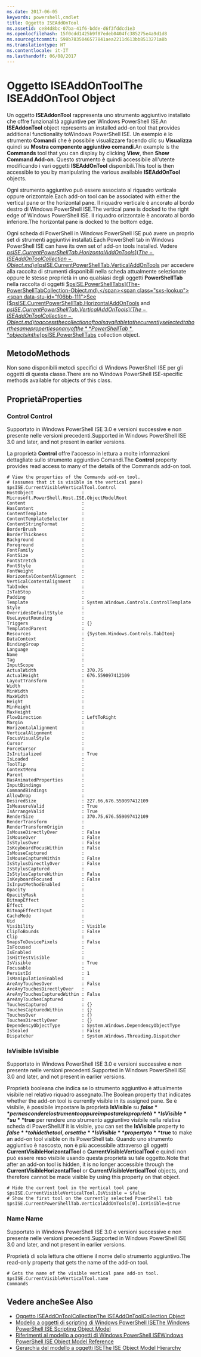 ```yaml
---
ms.date: 2017-06-05
keywords: powershell,cmdlet
title: Oggetto ISEAddOnTool
ms.assetid: ce84d8bc-07ba-41f6-bdde-d6f3fddcd1e3
ms.openlocfilehash: 15f0cdd1425b9f87edeb0404fc385275e4a9d1d8
ms.sourcegitcommit: 598b7835046577841aea2211d613bb8513271a8b
ms.translationtype: HT
ms.contentlocale: it-IT
ms.lasthandoff: 06/08/2017
---
```

# <a name="the-iseaddontool-object"></a><span data-ttu-id="f06bb-103">Oggetto ISEAddOnTool</span><span class="sxs-lookup"><span data-stu-id="f06bb-103">The ISEAddOnTool Object</span></span>
  <span data-ttu-id="f06bb-104">Un oggetto **ISEAddonTool** rappresenta uno strumento aggiuntivo installato che offre funzionalità aggiuntive per Windows PowerShell ISE.</span><span class="sxs-lookup"><span data-stu-id="f06bb-104">An **ISEAddonTool** object represents an installed add-on tool that provides additional functionality toWindows PowerShell ISE.</span></span> <span data-ttu-id="f06bb-105">Un esempio è lo strumento **Comandi** che è possibile visualizzare facendo clic su **Visualizza** quindi su **Mostra componente aggiuntivo comandi**.</span><span class="sxs-lookup"><span data-stu-id="f06bb-105">An example is the **Commands** tool that you can display by clicking **View**, then **Show Command Add-on**.</span></span> <span data-ttu-id="f06bb-106">Questo strumento è quindi accessibile all'utente modificando i vari oggetti **ISEAddOnTool** disponibili.</span><span class="sxs-lookup"><span data-stu-id="f06bb-106">This tool is then accessible to you by manipulating the various available **ISEAddOnTool** objects.</span></span>

 <span data-ttu-id="f06bb-107">Ogni strumento aggiuntivo può essere associato al riquadro verticale oppure orizzontale.</span><span class="sxs-lookup"><span data-stu-id="f06bb-107">Each add-on tool can be associated with either the vertical pane or the horizontal pane.</span></span> <span data-ttu-id="f06bb-108">Il riquadro verticale è ancorato al bordo destro di Windows PowerShell ISE.</span><span class="sxs-lookup"><span data-stu-id="f06bb-108">The vertical pane is docked to the right edge of Windows PowerShell ISE.</span></span> <span data-ttu-id="f06bb-109">Il riquadro orizzontale è ancorato al bordo inferiore.</span><span class="sxs-lookup"><span data-stu-id="f06bb-109">The horizontal pane is docked to the bottom edge.</span></span>

 <span data-ttu-id="f06bb-110">Ogni scheda di PowerShell in Windows PowerShell ISE può avere un proprio set di strumenti aggiuntivi installati.</span><span class="sxs-lookup"><span data-stu-id="f06bb-110">Each PowerShell tab in Windows PowerShell ISE can have its own set of add-on tools installed.</span></span> <span data-ttu-id="f06bb-111">Vedere [$psISE.CurrentPowerShellTab.HorizontalAddOnTools](The-ISEAddOnToolCollection-Object.md) e [$psISE.CurrentPowerShellTab.VerticalAddOnTools](The-ISEAddOnToolCollection-Object.md) per accedere alla raccolta di strumenti disponibili nella scheda attualmente selezionate oppure le stesse proprietà in uno qualsiasi degli oggetti **PowerShellTab** nella raccolta di oggetti [$psISE.PowerShellTabs](The-PowerShellTabCollection-Object.md).</span><span class="sxs-lookup"><span data-stu-id="f06bb-111">See [$psISE.CurrentPowerShellTab.HorizontalAddOnTools](The-ISEAddOnToolCollection-Object.md) and [$psISE.CurrentPowerShellTab.VerticalAddOnTools](The-ISEAddOnToolCollection-Object.md) to access the collection of tools available to the currently selected tab or the same properties on any of the **PowerShellTab** objects in the [$psISE.PowerShellTabs](The-PowerShellTabCollection-Object.md) collection object.</span></span>

## <a name="methods"></a><span data-ttu-id="f06bb-112">Metodo</span><span class="sxs-lookup"><span data-stu-id="f06bb-112">Methods</span></span>
 <span data-ttu-id="f06bb-113">Non sono disponibili metodi specifici di Windows PowerShell ISE per gli oggetti di questa classe.</span><span class="sxs-lookup"><span data-stu-id="f06bb-113">There are no Windows PowerShell ISE-specific methods available for objects of this class.</span></span>

## <a name="properties"></a><span data-ttu-id="f06bb-114">Proprietà</span><span class="sxs-lookup"><span data-stu-id="f06bb-114">Properties</span></span>

###  <span data-ttu-id="f06bb-115"><a name="Control"></a> Control</span><span class="sxs-lookup"><span data-stu-id="f06bb-115"><a name="Control"></a> Control</span></span>
  <span data-ttu-id="f06bb-116">Supportato in Windows PowerShell ISE 3.0 e versioni successive e non presente nelle versioni precedenti.</span><span class="sxs-lookup"><span data-stu-id="f06bb-116">Supported in Windows PowerShell ISE 3.0 and later, and not present in earlier versions.</span></span>

 <span data-ttu-id="f06bb-117">La proprietà **Control** offre l'accesso in lettura a molte informazioni dettagliate sullo strumento aggiuntivo Comandi.</span><span class="sxs-lookup"><span data-stu-id="f06bb-117">The **Control** property provides read access to many of the details of the Commands add-on tool.</span></span>

```
# View the properties of the Commands add-on tool.
# (assumes that it is visible in the vertical pane)
$psISE.CurrentVisibleVerticalTool.Control
HostObject                  : Microsoft.PowerShell.Host.ISE.ObjectModelRoot
Content                     :
HasContent                  :
ContentTemplate             :
ContentTemplateSelector     :
ContentStringFormat         :
BorderBrush                 :
BorderThickness             :
Background                  :
Foreground                  :
FontFamily                  :
FontSize                    :
FontStretch                 :
FontStyle                   :
FontWeight                  :
HorizontalContentAlignment  :
VerticalContentAlignment    :
TabIndex                    :
IsTabStop                   :
Padding                     :
Template                    : System.Windows.Controls.ControlTemplate
Style                       :
OverridesDefaultStyle       :
UseLayoutRounding           :
Triggers                    : {}
TemplatedParent             :
Resources                   : {System.Windows.Controls.TabItem}
DataContext                 :
BindingGroup                :
Language                    :
Name                        :
Tag                         :
InputScope                  :
ActualWidth                 : 370.75
ActualHeight                : 676.559097412109
LayoutTransform             :
Width                       :
MinWidth                    :
MaxWidth                    :
Height                      :
MinHeight                   :
MaxHeight                   :
FlowDirection               : LeftToRight
Margin                      :
HorizontalAlignment         :
VerticalAlignment           :
FocusVisualStyle            :
Cursor                      :
ForceCursor                 :
IsInitialized               : True
IsLoaded                    :
ToolTip                     :
ContextMenu                 :
Parent                      :
HasAnimatedProperties       :
InputBindings               :
CommandBindings             :
AllowDrop                   :
DesiredSize                 : 227.66,676.559097412109
IsMeasureValid              : True
IsArrangeValid              : True
RenderSize                  : 370.75,676.559097412109
RenderTransform             :
RenderTransformOrigin       :
IsMouseDirectlyOver         : False
IsMouseOver                 : False
IsStylusOver                : False
IsKeyboardFocusWithin       : False
IsMouseCaptured             :
IsMouseCaptureWithin        : False
IsStylusDirectlyOver        : False
IsStylusCaptured            :
IsStylusCaptureWithin       : False
IsKeyboardFocused           : False
IsInputMethodEnabled        :
Opacity                     :
OpacityMask                 :
BitmapEffect                :
Effect                      :
BitmapEffectInput           :
CacheMode                   :
Uid                         :
Visibility                  : Visible
ClipToBounds                : False
Clip                        :
SnapsToDevicePixels         : False
IsFocused                   :
IsEnabled                   :
IsHitTestVisible            :
IsVisible                   : True
Focusable                   :
PersistId                   : 1
IsManipulationEnabled       :
AreAnyTouchesOver           : False
AreAnyTouchesDirectlyOver   :
AreAnyTouchesCapturedWithin : False
AreAnyTouchesCaptured       :
TouchesCaptured             : {}
TouchesCapturedWithin       : {}
TouchesOver                 : {}
TouchesDirectlyOver         : {}
DependencyObjectType        : System.Windows.DependencyObjectType
IsSealed                    : False
Dispatcher                  : System.Windows.Threading.Dispatcher

```

###  <span data-ttu-id="f06bb-118"><a name="IsVisible"></a> IsVisible</span><span class="sxs-lookup"><span data-stu-id="f06bb-118"><a name="IsVisible"></a> IsVisible</span></span>
  <span data-ttu-id="f06bb-119">Supportato in Windows PowerShell ISE 3.0 e versioni successive e non presente nelle versioni precedenti.</span><span class="sxs-lookup"><span data-stu-id="f06bb-119">Supported in Windows PowerShell ISE 3.0 and later, and not present in earlier versions.</span></span>

 <span data-ttu-id="f06bb-120">Proprietà booleana che indica se lo strumento aggiuntivo è attualmente visibile nel relativo riquadro assegnato.</span><span class="sxs-lookup"><span data-stu-id="f06bb-120">The Boolean property that indicates whether the add-on tool is currently visible in its assigned pane.</span></span> <span data-ttu-id="f06bb-121">Se è visibile, è possibile impostare la proprietà **IsVisible** su **$false** per nascondere lo strumento oppure impostare la proprietà **IsVisible** su **$true** per rendere uno strumento aggiuntivo visibile nella relativa scheda di PowerShell.</span><span class="sxs-lookup"><span data-stu-id="f06bb-121">If it is visible, you can set the **IsVisible** property to **$false** to hide the tool, or set the **IsVisible** property to **$true** to make an add-on tool visible on its PowerShell tab.</span></span> <span data-ttu-id="f06bb-122">Quando uno strumento aggiuntivo è nascosto, non è più accessibile attraverso gli oggetti **CurrentVisibleHorizontalTool** o **CurrentVisibleVerticalTool** e quindi non può essere reso visibile usando questa proprietà su tale oggetto.</span><span class="sxs-lookup"><span data-stu-id="f06bb-122">Note that after an add-on tool is hidden, it is no longer accessible through the **CurrentVisibleHorizontalTool** or **CurrentVisibleVerticalTool** objects, and therefore cannot be made visible by using this property on that object.</span></span>

```
# Hide the current tool in the vertical tool pane
$psISE.CurrentVisibleVerticalTool.IsVisible = $false
# Show the first tool on the currently selected PowerShell tab
$psISE.CurrentPowerShellTab.VerticalAddOnTools[0].IsVisible=$true

```

###  <span data-ttu-id="f06bb-123"><a name="name"></a> Name</span><span class="sxs-lookup"><span data-stu-id="f06bb-123"><a name="name"></a> Name</span></span>
  <span data-ttu-id="f06bb-124">Supportato in Windows PowerShell ISE 3.0 e versioni successive e non presente nelle versioni precedenti.</span><span class="sxs-lookup"><span data-stu-id="f06bb-124">Supported in Windows PowerShell ISE 3.0 and later, and not present in earlier versions.</span></span>

 <span data-ttu-id="f06bb-125">Proprietà di sola lettura che ottiene il nome dello strumento aggiuntivo.</span><span class="sxs-lookup"><span data-stu-id="f06bb-125">The read-only property that gets the name of the add-on tool.</span></span>

```
# Gets the name of the visible vertical pane add-on tool.
$psISE.CurrentVisibleVerticalTool.name
Commands

```

## <a name="see-also"></a><span data-ttu-id="f06bb-126">Vedere anche</span><span class="sxs-lookup"><span data-stu-id="f06bb-126">See Also</span></span>
- [<span data-ttu-id="f06bb-127">Oggetto ISEAddOnToolCollection</span><span class="sxs-lookup"><span data-stu-id="f06bb-127">The ISEAddOnToolCollection Object</span></span>](The-ISEAddOnToolCollection-Object.md)
- [<span data-ttu-id="f06bb-128">Modello a oggetti di scripting di Windows PowerShell ISE</span><span class="sxs-lookup"><span data-stu-id="f06bb-128">The Windows PowerShell ISE Scripting Object Model</span></span>](The-Windows-PowerShell-ISE-Scripting-Object-Model.md)
- [<span data-ttu-id="f06bb-129">Riferimenti al modello a oggetti di Windows PowerShell ISE</span><span class="sxs-lookup"><span data-stu-id="f06bb-129">Windows PowerShell ISE Object Model Reference</span></span>](Windows-PowerShell-ISE-Object-Model-Reference.md)
- [<span data-ttu-id="f06bb-130">Gerarchia del modello a oggetti ISE</span><span class="sxs-lookup"><span data-stu-id="f06bb-130">The ISE Object Model Hierarchy</span></span>](The-ISE-Object-Model-Hierarchy.md)

